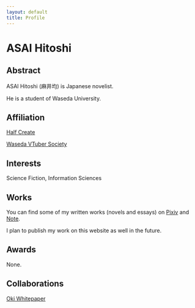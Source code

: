 ```yaml
---
layout: default
title: Profile
---
```


# ASAI Hitoshi

## Abstract

ASAI Hitoshi (麻井均) is Japanese novelist.

He is a student of Waseda University.

## Affiliation

[Half Create](https://half-create.org)

[Waseda VTuber Society](https://waseda.vken.org)

## Interests

Science Fiction, Information Sciences

## Works

You can find some of my written works (novels and essays) on [Pixiv](https://www.pixiv.net/users/70042496) and [Note](https://note.com/asainingen).

I plan to publish my work on this website as well in the future.

## Awards

None.

## Collaborations

[Oki Whitepaper](https://oki.half-create.org)
